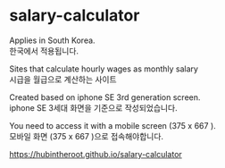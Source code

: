 # salary-calculator

Applies in South Korea.<br>
한국에서 적용됩니다.<br>

Sites that calculate hourly wages as monthly salary<br>
시급을 월급으로 계산하는 사이트<br>

Created based on iphone SE 3rd generation screen.<br>
iphone SE 3세대 화면을 기준으로 작성되었습니다.<br>

You need to access it with a mobile screen (375 x 667 ).<br>
모바일 화면 (375 x 667 )으로 접속해야합니다. <br>

https://hubintheroot.github.io/salary-calculator

